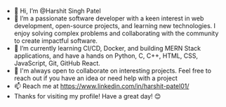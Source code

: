 - 👋 Hi, I’m @Harshit Singh Patel
- 👀 I’m a passionate software developer with a keen interest in web development, open-source projects, and learning new technologies. I enjoy solving complex problems and collaborating with the community to create impactful software.
- 🌱 I’m currently learning CI/CD, Docker, and building MERN Stack applications, and have a hands on Python, C, C++, HTML, CSS, JavaScript, Git, GitHub React.
- 💞️ I'm always open to collaborate on interesting projects. Feel free to reach out if you have an idea or need help with a project
- 📫 Reach me at https://www.linkedin.com/in/harshit-patel01/
- Thanks for visiting my profile! Have a great day! 😊
<!---
Harshit-Patel01/Harshit-Patel01 is a ✨ special ✨ repository because its `README.md` (this file) appears on your GitHub profile.
You can click the Preview link to take a look at your changes.
--->

